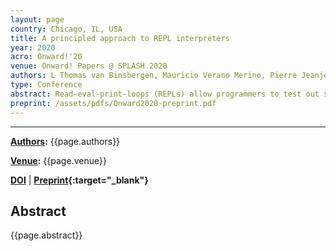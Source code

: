 ```yaml
---
layout: page
country: Chicago, IL, USA
title: A principled approach to REPL interpreters
year: 2020
acro: Onward!'20
venue: Onward! Papers @ SPLASH 2020
authors: L Thomas van Binsbergen, Mauricio Verano Merino, Pierre Jeanjean, Tijs van der Storm, Benoit Combemale, Olivier Barais
type: Conference
abstract: Read-eval-print-loops (REPLs) allow programmers to test out snippets of code, explore APIs, or even incrementally construct code, and get immediate feedback on their actions. However, even though many languages provide a REPL, the relation between the language sec and what is accepted at the REPL prompt is not always well-defined. Furthermore, implementing a REPL for new languages, such as DSLs, may incur significant language engineering cost. In this paper we survey the domain of REPLs and investigate the (formal) principles underlying REPLs. We identify and define the class of sequential languages, which admit a sound REPL implementation based on a definitional interpreter, and present design guidelines for extending existing language implementations to support REPL-style interfaces (including computational notebooks). The obtained REPLs can then be generically turned into an exploring interpreter, to allow exploration of the user’s interaction. The approach is illustrated using three case studies, based on MiniJava, QL (a DSL for questionnaires), and eFLINT (a DSL for normative rules). We expect sequential languages, and the consequent design principles, to be stepping stones towards a better understanding of the essence of REPLs.
preprint: /assets/pdfs/Onward2020-preprint.pdf
---
```


---
**[Authors](#):** {{page.authors}}

**[Venue](#):** {{page.venue}}

**[DOI]({{page.doi}})** | 
**[Preprint]({{page.preprint}}){:target="_blank"}** 

## Abstract

{{page.abstract}}